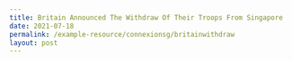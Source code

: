 ```yaml
---
title: Britain Announced The Withdraw Of Their Troops From Singapore
date: 2021-07-18
permalink: /example-resource/connexionsg/britainwithdraw
layout: post
---
```

